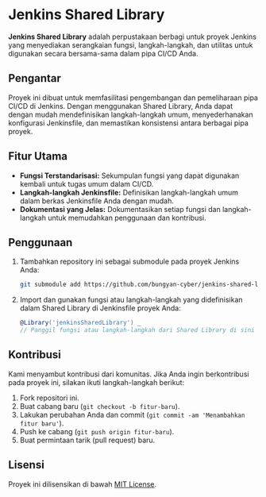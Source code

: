# Jenkins Shared Library


**Jenkins Shared Library** adalah perpustakaan berbagi untuk proyek Jenkins yang menyediakan serangkaian fungsi, langkah-langkah, dan utilitas untuk digunakan secara bersama-sama dalam pipa CI/CD Anda.

## Pengantar

Proyek ini dibuat untuk memfasilitasi pengembangan dan pemeliharaan pipa CI/CD di Jenkins. Dengan menggunakan Shared Library, Anda dapat dengan mudah mendefinisikan langkah-langkah umum, menyederhanakan konfigurasi Jenkinsfile, dan memastikan konsistensi antara berbagai pipa proyek.

## Fitur Utama

- **Fungsi Terstandarisasi:** Sekumpulan fungsi yang dapat digunakan kembali untuk tugas umum dalam CI/CD.
- **Langkah-langkah Jenkinsfile:** Definisikan langkah-langkah umum dalam berkas Jenkinsfile Anda dengan mudah.
- **Dokumentasi yang Jelas:** Dokumentasikan setiap fungsi dan langkah-langkah untuk memudahkan penggunaan dan kontribusi.

## Penggunaan

1. Tambahkan repository ini sebagai submodule pada proyek Jenkins Anda:

    ```bash
    git submodule add https://github.com/bungyan-cyber/jenkins-shared-library.git vars/jenkinsSharedLibrary
    ```

2. Import dan gunakan fungsi atau langkah-langkah yang didefinisikan dalam Shared Library di Jenkinsfile proyek Anda:

    ```groovy
    @Library('jenkinsSharedLibrary') _
    // Panggil fungsi atau langkah-langkah dari Shared Library di sini
    ```

## Kontribusi

Kami menyambut kontribusi dari komunitas. Jika Anda ingin berkontribusi pada proyek ini, silakan ikuti langkah-langkah berikut:

1. Fork repositori ini.
2. Buat cabang baru (`git checkout -b fitur-baru`).
3. Lakukan perubahan Anda dan commit (`git commit -am 'Menambahkan fitur baru'`).
4. Push ke cabang (`git push origin fitur-baru`).
5. Buat permintaan tarik (pull request) baru.

## Lisensi

Proyek ini dilisensikan di bawah [MIT License](LICENSE).
